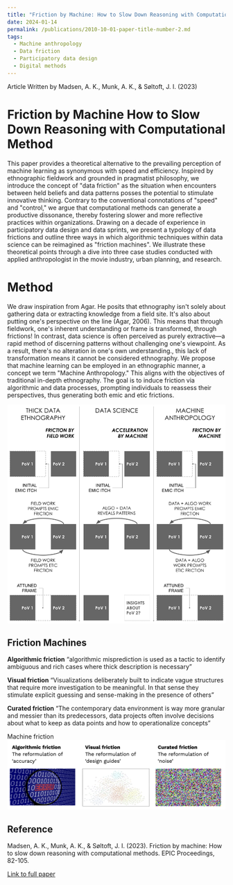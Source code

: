 ```yaml
---
title: "Friction by Machine: How to Slow Down Reasoning with Computational Method"
date: 2024-01-14
permalink: /publications/2010-10-01-paper-title-number-2.md
tags:
  - Machine anthropology
  - Data friction 
  - Participatory data design
  - Digital methods
---
```

Article Written by Madsen, A. K., Munk, A. K., & Søltoft, J. I. (2023) 

Friction by Machine
How to Slow Down Reasoning with Computational Method
======
This paper provides a theoretical alternative to the prevailing perception of machine learning as synonymous with speed and efficiency. Inspired by ethnographic fieldwork and grounded in pragmatist philosophy, we introduce the concept of "data friction" as the situation when encounters between held beliefs and data patterns posses the potential to stimulate innovative thinking. Contrary to the conventional connotations of "speed" and "control," we argue that computational methods can generate a productive dissonance, thereby fostering slower and more reflective practices within organizations. Drawing on a decade of experience in participatory data design and data sprints, we present a typology of data frictions and outline three ways in which algorithmic techniques within data science can be reimagined as "friction machines". We illustrate these theoretical points through a dive into three case studies conducted with applied anthropologist in the movie industry, urban planning, and research. 

Method
======
We draw inspiration from Agar. He posits that ethnography isn't solely about gathering data or extracting knowledge from a field site. It's also about putting one's perspective on the line (Agar, 2006). This means that through fieldwork, one's inherent understanding or frame is transformed, through frictions! 
In contrast, data science is often perceived as purely extractive—a rapid method of discerning patterns without challenging one's viewpoint. As a result, there's no alteration in one's own understanding., this lack of transformation means it cannot be considered ethnography.
We propose that machine learning can be employed in an ethnographic manner, a concept we term "Machine Anthropology." This aligns with the objectives of traditional in-depth ethnography. The goal is to induce friction via algorithmic and data processes, prompting individuals to reassess their perspectives, thus generating both emic and etic frictions.

![Diagram Computationel antro](/images/EPIC-computationelANTRO.png)

Friction Machines
------
**Algorithmic friction**
“algorithmic misprediction is used as a tactic to identify ambiguous and rich cases where thick description is necessary”

**Visual friction**
“Visualizations deliberately built to indicate vague structures that require more investigation to be meaningful. In that sense they stimulate explicit guessing and sense-making in the presence of others”

**Curated friction**
“The contemporary data environment is way more granular and messier than its predecessors, data projects often involve decisions about what to keep as data points and how to operationalize concepts”

Machine friction
![MACHINEfriction](/images/Frictionmachine.png)


**Reference**
------
Madsen, A. K., Munk, A. K., & Søltoft, J. I. (2023). Friction by machine: How to slow down reasoning with computational methods. EPIC Proceedings, 82-105.

[Link to full paper](https://www.epicpeople.org/friction-by-machine-and-computational-methods/)


